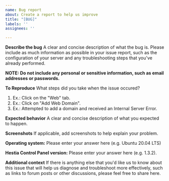 ```yaml
---
name: Bug report
about: Create a report to help us improve
title: "[BUG]"
labels: ''
assignees: ''

---
```


**Describe the bug**
A clear and concise description of what the bug is. Please include as much information as possible in your issue report, such as the configuration of your server and any troubleshooting steps that you've already performed.

**NOTE: Do not include any personal or sensitive information, such as email addresses or passwords.**

**To Reproduce**
What steps did you take when the issue occured? 
1. Ex.: Click on the "Web" tab.
2. Ex.: Click on "Add Web Domain".
3. Ex.: Attempted to add a domain and received an Internal Server Error.

**Expected behavior**
A clear and concise description of what you expected to happen.

**Screenshots**
If applicable, add screenshots to help explain your problem.

**Operating system:**
Please enter your answer here (e.g. Ubuntu 20.04 LTS)

**Hestia Control Panel version:**
Please enter your answer here (e.g. 1.3.2). 

**Additional context**
If there is anything else that you'd like us to know about this issue that will help us diagnose and troubleshoot more effectively, such as links to forum posts or other discussions, please feel free to share here.
